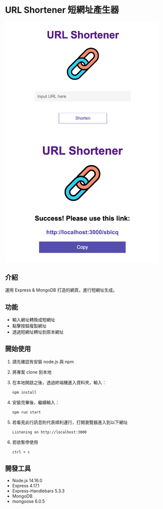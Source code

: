 # URL Shortener 短網址產生器

![image](./public/image/image_01.png)
![image](./public/image/image_02.png)

## 介紹

運用 Express & MongoDB 打造的網頁，進行短網址生成。

## 功能

- 輸入網址轉換成短網址
- 點擊按鈕複製網址
- 透過短網址轉址到原本網址

## 開始使用

1. 請先確認有安裝 node.js 與 npm
2. 將專案 clone 到本地
3. 在本地開啟之後，透過終端機進入資料夾，輸入：

   ```bash
   npm install
   ```

4. 安裝完畢後，繼續輸入：

   ```bash
   npm run start
   ```

5. 若看見此行訊息則代表順利運行，打開瀏覽器進入到以下網址

   ```bash
   Listening on http://localhost:3000
   ```

6. 若欲暫停使用

   ```bash
   ctrl + c
   ```

## 開發工具

- Node.js 14.16.0
- Express 4.17.1
- Express-Handlebars 5.3.3
- MongoDB
- mongoose 6.0.5
